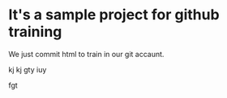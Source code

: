 # It's a sample project for github training

We just commit html to train in our git accaunt.




kj
kj
gty
iuy

fgt
